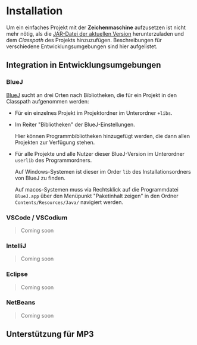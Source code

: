 # Installation

Um ein einfaches Projekt mit der **Zeichenmaschine** aufzusetzen ist nicht mehr
nötig, als
die [JAR-Datei der aktuellen Version](https://github.com/jneug/zeichenmaschine/release/latest)
herunterzuladen und dem *Classpath* des Projekts hinzuzufügen. Beschreibungen
für
verschiedene Entwicklungsumgebungen sind hier aufgelistet.

## Integration in Entwicklungsumgebungen

### BlueJ

[BlueJ](https://bluej.org) sucht an drei Orten nach Bibliotheken, die für ein
Projekt in den Classpath aufgenommen werden:

- Für ein einzelnes Projekt im Projektordner im Unterordner `+libs`.
- Im Reiter "Bibliotheken" der BlueJ-Einstellungen.

    Hier können Programmbibliotheken hinzugefügt werden, die dann allen Projekten
    zur Verfügung stehen.

- Für alle Projekte und alle Nutzer dieser BlueJ-Version im
  Unterordner `userlib` des Programmordners.

	Auf Windows-Systemen ist dieser im Order `lib` des Installationsordners von BlueJ zu finden.

	Auf macos-Systemen muss via Rechtsklick auf die Programmdatei `BlueJ.app` über den Menüpunkt "Paketinhalt zeigen" in den Ordner `Contents/Resources/Java/` navigiert werden.

### VSCode / VSCodium

> Coming soon

### IntelliJ

> Coming soon

### Eclipse

> Coming soon

### NetBeans

> Coming soon

## Unterstützung für MP3
